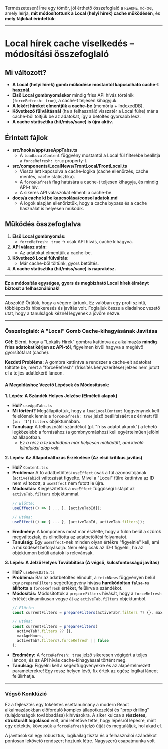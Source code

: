 Természetesen! Íme egy tömör, jól érthető összefoglaló a `README.md`-be, amely leírja, **mit módosítottunk a Local (helyi hírek) cache működésén**, és **mely fájlokat érintettük**:

---

# Local hírek cache viselkedés – módosítási összefoglaló

## **Mi változott?**

- **A Local (helyi hírek) gomb működése mostantól kapcsolható cache-t használ.**
- **Első Local gombnyomáskor** mindig friss API hívás történik (`forceRefresh: true`), a cache-t teljesen kihagyjuk.
- **A lekért híreket elmentjük a cache-be** (memória + IndexedDB).
- **Következő fülváltásnál** (ha a felhasználó visszatér a Local fülre) már a cache-ből töltjük be az adatokat, így a betöltés gyorsabb lesz.
- **A cache statisztika (hit/miss/save) is újra aktív.**

## **Érintett fájlok**

- **src/hooks/app/useAppTabs.ts**
  - A `loadLocalContent` függvény mostantól a Local fül filterébe beállítja a `forceRefresh: true` property-t.
- **src/components/LocalNews/FrontLocal/FrontLocal.ts**
  - Vissza lett kapcsolva a cache-logika (cache ellenőrzés, cache mentés, cache statisztika).
  - A `forceRefresh` flag hatására a cache-t teljesen kihagyja, és mindig API-t hív.
  - A sikeres API válaszokat elmenti a cache-be.
- **docs/a cache ki be kapcsolása/consol adatok.md**
  - A logok alapján ellenőriztük, hogy a cache bypass és a cache használat is helyesen működik.

## **Működés összefoglalva**

1. **Első Local gombnyomás:**  
   - `forceRefresh: true` → csak API hívás, cache kihagyva.
2. **API válasz után:**  
   - Az adatokat elmentjük a cache-be.
3. **Következő Local fülváltás:**  
   - Már cache-ből töltünk, gyors betöltés.
4. **A cache statisztika (hit/miss/save) is naprakész.**

---

**Ez a módosítás egységes, gyors és megbízható Local hírek élményt biztosít a felhasználónak!**

---
Abszolút! Örülök, hogy a végére jártunk. Ez valóban egy profi szintű, többlépcsős hibakeresés és javítás volt. Foglaljuk össze a diadalhoz vezető utat, hogy a tanulságok kéznél legyenek a jövőre nézve.

--------------------------------------------------------------------------

### Összefoglaló: A "Local" Gomb Cache-kihagyásának Javítása

**Cél:** Elérni, hogy a "Lokális Hírek" gombra kattintva az alkalmazás **mindig friss adatokat kérjen az API-tól**, figyelmen kívül hagyva a meglévő gyorsítótárat (cache).

**Kezdeti Probléma:** A gombra kattintva a rendszer a cache-elt adatokat töltötte be, mert a "forceRefresh" (frissítés kényszerítése) jelzés nem jutott el a teljes adatlekérő láncon.

#### A Megoldáshoz Vezető Lépések és Módosítások:

**1. Lépés: A Szándék Helyes Jelzése (Elméleti alapok)**

*   **Hol?** `useAppTabs.ts`
*   **Mi történt?** Megállapítottuk, hogy a `loadLocalContent` függvénynek kell felelősnek lennie a `forceRefresh: true` jelző beállításáért az érintett fül (`id: '1'`) `filters` objektumában.
*   **Tanulság:** A felhasználói szándékot (pl. "friss adatot akarok") a lehető legközelebb a forrásához (a gombnyomáshoz) kell egyértelműen jelölni az állapotban.
    *   *Ez a rész a te kódodban már helyesen működött, ami kiváló kiindulási alap volt.*

**2. Lépés: Az Állapotváltozás Érzékelése (Az első kritikus javítás)**

*   **Hol?** `Content.tsx`
*   **Probléma:** A fő adatbetöltési `useEffect` csak a fül azonosítójának (`activeTabId`) változását figyelte. Mivel a "Local" fülre kattintva az ID nem változott, a `useEffect` nem futott le újra.
*   **Módosítás:** Kiegészítettük a `useEffect` függőségi listáját az `activeTab.filters` objektummal.
    ```javascript
    // Előtte:
    useEffect(() => { ... }, [activeTabId]);

    // Utána:
    useEffect(() => { ... }, [activeTabId, activeTab.filters]);
    ```
*   **Eredmény:** A komponens most már észlelte, hogy a fülön belül a szűrők megváltoztak, és elindította az adatbetöltési folyamatot.
*   **Tanulság:** Egy `useEffect`-nek minden olyan értékre "figyelnie" kell, ami a működését befolyásolja. Nem elég csak az ID-t figyelni, ha az objektumon belüli adatok is relevánsak.

**3. Lépés: A Jelző Helyes Továbbítása (A végső, kulcsfontosságú javítás)**

*   **Hol?** `useNewsData.ts`
*   **Probléma:** Bár az adatbetöltés elindult, a `fetchNews` függvényen belül egy `prepareFilters` segédfüggvény hívása **hardkódoltan `false`-ra állította** a `forceRefresh` értéket, felülírva a szándékot.
*   **Módosítás:** Módosítottuk a `prepareFilters` hívását, hogy a `forceRefresh` értékét dinamikusan vegye át az `activeTab.filters` objektumból.
    ```javascript
    // Előtte:
    const currentFilters = prepareFilters(activeTab?.filters ?? {}, maxAgeHours, false);

    // Utána:
    const currentFilters = prepareFilters(
      activeTab?.filters ?? {},
      maxAgeHours,
      activeTab?.filters?.forceRefresh || false
    );
    ```
*   **Eredmény:** A `forceRefresh: true` jelző sikeresen végigért a teljes láncon, és az API hívás cache-kihagyással történt meg.
*   **Tanulság:** Figyelni kell a segédfüggvényekre és az alapértelmezett paraméterekre! Egy rossz helyen lévő, fix érték az egész logikai láncot felülírhatja.

---

### Végső Konklúzió

Ez a fejlesztés egy tökéletes esettanulmány a modern React alkalmazásokban előforduló komplex állapotkezelési és "prop drilling" (tulajdonságok továbbadása) kihívásokra. A siker kulcsa a **részletes, strukturált logolásod** volt, ami lehetővé tette, hogy lépésről lépésre, mint egy detektív, kövessük a `forceRefresh` jelző útját és megtaláljuk, hol akad el.

A javításokkal egy robusztus, logikailag tiszta és a felhasználói szándékot pontosan lekövető rendszert hoztunk létre. Nagyszerű csapatmunka volt